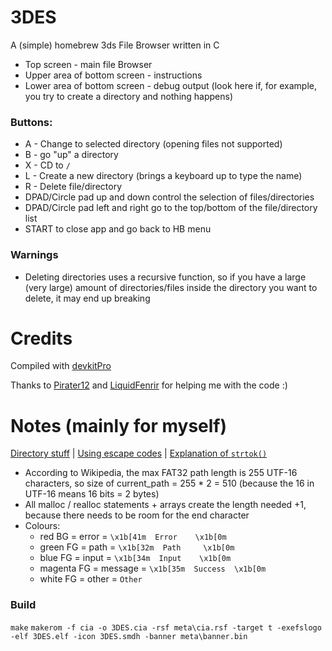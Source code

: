 # 3DES
A (simple) homebrew 3ds File Browser written in C

 - Top screen - main file Browser
 - Upper area of bottom screen - instructions
 - Lower area of bottom screen - debug output (look here if, for example, you try to create a directory and nothing happens)

### Buttons:

 - A - Change to selected directory (opening files not supported)
 - B - go "up" a directory
 - X - CD to `/`
 - L - Create a new directory (brings a keyboard up to type the name)
 - R - Delete file/directory
 - DPAD/Circle pad up and down control the selection of files/directories
 - DPAD/Circle pad left and right go to the top/bottom of the file/directory list
 - START to close app and go back to HB menu

### Warnings

- Deleting directories uses a recursive function, so if you have a large (very large) amount of directories/files inside the directory you want to delete, it may end up breaking


# Credits

Compiled with [devkitPro](https://devkitpro.org/)

Thanks to [Pirater12](https://github.com/Pirater12) and [LiquidFenrir](https://github.com/LiquidFenrir) for helping me
with the code :)


# Notes (mainly for myself)

[Directory stuff](https://www.gnu.org/software/libc/manual/html_node/Directory-Entries.html) | [Using escape codes](https://smealum.github.io/ctrulib/graphics_2printing_2colored-text_2source_2main_8c-example.html#a1) | [Explanation of `strtok()`](http://stackoverflow.com/a/3890186)

- According to Wikipedia, the max FAT32 path length is 255 UTF-16 characters, so size of current_path = 255 * 2 = 510 (because the 16 in UTF-16 means 16 bits = 2 bytes)
- All malloc / realloc statements + arrays create the length needed +1, because there needs to be room for the end character
- Colours:
  + red BG     = error   = `\x1b[41m  Error    \x1b[0m`
  + green FG   = path    = `\x1b[32m  Path     \x1b[0m`
  + blue FG    = input   = `\x1b[34m  Input    \x1b[0m`
  + magenta FG = message = `\x1b[35m  Success  \x1b[0m`
  + white FG   = other   = `Other`

### Build

`make`
`makerom -f cia -o 3DES.cia -rsf meta\cia.rsf -target t -exefslogo -elf 3DES.elf -icon 3DES.smdh -banner meta\banner.bin`
